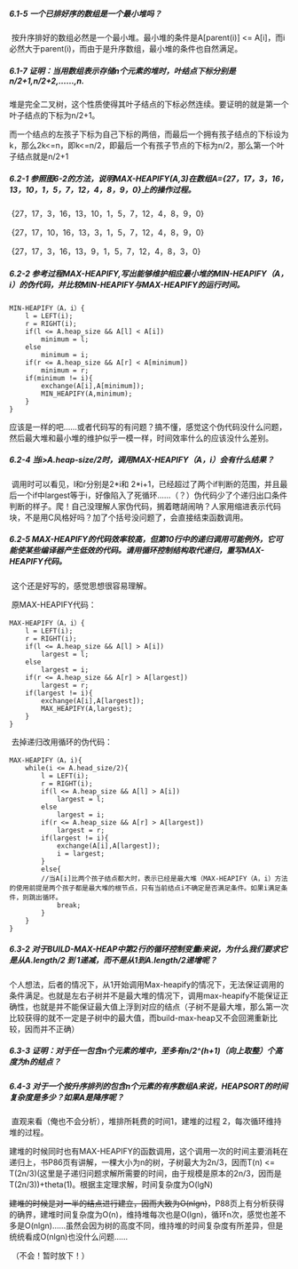##### 6.1-5 一个已排好序的数组是一个最小堆吗？

​	按升序排好的数组必然是一个最小堆。最小堆的条件是A[parent(i)] <= A[i]，而i必然大于parent(i)，而由于是升序数组，最小堆的条件也自然满足。

##### 6.1-7 证明：当用数组表示存储n个元素的堆时，叶结点下标分别是n/2+1,n/2+2,……,n.

​	堆是完全二叉树，这个性质使得其叶子结点的下标必然连续。要证明的就是第一个叶子结点的下标为n/2+1。

​	而一个结点的左孩子下标为自己下标的两倍，而最后一个拥有孩子结点的下标设为k，那么2k<=n，即k<=n/2，即最后一个有孩子节点的下标为n/2，那么第一个叶子结点就是n/2+1

##### 6.2-1 参照图6-2的方法，说明MAX-HEAPIFY(A,3)在数组A={27，17，3，16，13，10，1，5，7，12，4，8，9，0}上的操作过程。

​	{27，17，3，16，13，10，1，5，7，12，4，8，9，0}

​	{27，17，10，16，13，3，1，5，7，12，4，8，9，0}

​	{27，17，3，16，13，9，1，5，7，12，4，8，3，0}

##### 6.2-2 参考过程MAX-HEAPIFY,写出能够维护相应最小堆的MIN-HEAPIFY（A，i）的伪代码，并比较MIN-HEAPIFY与MAX-HEAPIFY的运行时间。

```
MIN-HEAPIFY（A，i）{
	l = LEFT(i);
	r = RIGHT(i);
	if(l <= A.heap_size && A[l] < A[i])
		minimum = l;
	else
		minimum = i;
	if(r <= A.heap_size && A[r] < A[minimum])
		minimum = r;
	if(minimum != i){
		exchange(A[i],A[minimum]);
		MIN_HEAPIFY(A,minimum);
	}
}
```

应该是一样的吧……或者代码写的有问题？搞不懂，感觉这个伪代码没什么问题，然后最大堆和最小堆的维护似乎一模一样，时间效率什么的应该没什么差别。

##### 6.2-4 当i>A.heap-size/2时，调用MAX-HEAPIFY（A，i）会有什么结果？

​	调用时可以看见，l和r分别是2*i和 2\*i+1，已经超过了两个if判断的范围，并且最后一个if中largest等于i，好像陷入了死循环……（？）伪代码少了个递归出口条件判断的样子。爬！自己没理解人家伪代码，搁着瞎胡闹呐？人家用缩进表示代码块，不是用C风格好吗？加了个括号没问题了，会直接结束函数调用。

##### 6.2-5 MAX-HEAPIFY的代码效率较高，但第10行中的递归调用可能例外，它可能使某些编译器产生低效的代码。请用循环控制结构取代递归，重写MAX-HEAPIFY代码。

​	这个还是好写的，感觉思想很容易理解。

​	原MAX-HEAPIFY代码：

```
MAX-HEAPIFY（A，i）{
	l = LEFT(i);
	r = RIGHT(i);
	if(l <= A.heap_size && A[l] > A[i])
		largest = l;
	else
		largest = i;
	if(r <= A.heap_size && A[r] > A[largest])
		largest = r;
	if(largest != i){
		exchange(A[i],A[largest]);
		MAX_HEAPIFY(A,largest);
	}
}
```

​	去掉递归改用循环的伪代码：

```
MAX-HEAPIFY（A，i){
	while(i <= A.head_size/2){
		l = LEFT(i);
		r = RIGHT(i);
		if(l <= A.heap_size && A[l] > A[i])
			largest = l;
        else
            largest = i;
        if(r <= A.heap_size && A[r] > A[largest])
            largest = r;
        if(largest != i){
            exchange(A[i],A[largest]);
            i = largest;
        }
        else{
        //当A[i]比两个孩子结点都大时，表示已经是最大堆（MAX-HEAPIFY（A，i）方法的使用前提是两个孩子都是最大堆的根节点，只有当前结点i不确定是否满足条件。如果i满足条件，则跳出循环。
        	break;
        }
	}
}
```

##### 6.3-2 对于BUILD-MAX-HEAP中第2行的循环控制变量i来说，为什么我们要求它是从A.length/2 到 1递减，而不是从1到A.length/2递增呢？

​	个人想法，后者的情况下，从1开始调用Max-heapify的情况下，无法保证调用的条件满足。也就是左右子树并不是最大堆的情况下，调用max-heapify不能保证正确性，也就是并不能保证最大值上浮到对应的结点（子树不是最大堆，那么第一次比较获得的就不一定是子树中的最大值，而build-max-heap又不会回溯重新比较，因而并不正确）

##### 6.3-3 证明：对于任一包含n个元素的堆中，至多有n/2^(h+1)（向上取整）个高度为h的结点？

##### 6.4-3 对于一个按升序排列的包含n个元素的有序数组A来说，HEAPSORT的时间复杂度是多少？如果A是降序呢？

​	直观来看（俺也不会分析），堆排所耗费的时间1，建堆的过程  2，每次循环维持堆的过程。

​	建堆的时候同时也有MAX-HEAPIFY的函数调用，这个调用一次的时间主要消耗在递归上，书P86页有讲解，一棵大小为n的树，子树最大为2n/3，因而T(n) <= T(2n/3)(这里是子递归问题求解所需要的时间，由于规模是原本的2n/3，因而是T(2n/3))+theta(1)。根据主定理求解，时间复杂度为O(lgN)

​	~~建堆的时候是对一半的结点进行建立，因而大致为O(nlgn)~~，P88页上有分析获得的确界，建堆时间复杂度为O(n)，维持堆每次也是O(lgn)，循环n次，感觉也差不多是O(nlgn)……虽然会因为树的高度不同，维持堆的时间复杂度有所差异，但是统统看成O(nlgn)也没什么问题……

​	（不会！暂时放下！）

